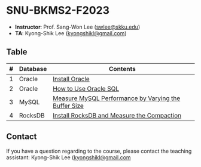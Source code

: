 # SNU-BKMS2-F2023

- **Instructor**: Prof. Sang-Won Lee (swlee@skku.edu)
- **TA**:         Kyong-Shik Lee (kyongshikl@gmail.com)

## Table
|# | Database | Contents | 
| --- | ---- | --- | 
| 1 | Oracle | [Install Oracle]() |
| 2 | Oracle | [How to Use Oracle SQL]() |
| 3 | MySQL  |  [Measure MySQL Performance by Varying the Buffer Size]() |
| 4 | RocksDB | [Install RocksDB and Measure the Compaction]() |

## Contact
If you have a question regarding to the course, please contact the teaching assistant: Kyong-Shik Lee (kyongshikl@gmail.com
